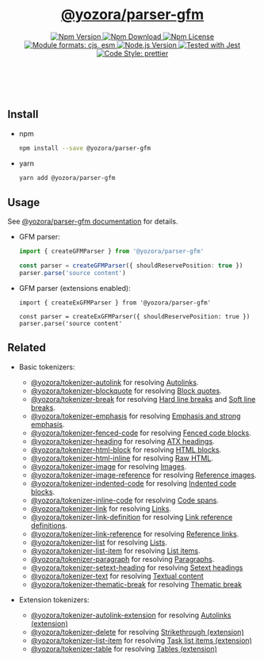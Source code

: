 <header>
  <h1 align="center">
    <a href="https://github.com/guanghechen/yozora/tree/master/packages/parser-gfm#readme">@yozora/parser-gfm</a>
  </h1>
  <div align="center">
    <a href="https://www.npmjs.com/package/@yozora/parser-gfm">
      <img
        alt="Npm Version"
        src="https://img.shields.io/npm/v/@yozora/parser-gfm.svg"
      />
    </a>
    <a href="https://www.npmjs.com/package/@yozora/parser-gfm">
      <img
        alt="Npm Download"
        src="https://img.shields.io/npm/dm/@yozora/parser-gfm.svg"
      />
    </a>
    <a href="https://www.npmjs.com/package/@yozora/parser-gfm">
      <img
        alt="Npm License"
        src="https://img.shields.io/npm/l/@yozora/parser-gfm.svg"
      />
    </a>
    <a href="#install">
      <img
        alt="Module formats: cjs, esm"
        src="https://img.shields.io/badge/module_formats-cjs%2C%20esm-green.svg"
      />
    </a>
    <a href="https://github.com/nodejs/node">
      <img
        alt="Node.js Version"
        src="https://img.shields.io/node/v/@yozora/parser-gfm"
      />
    </a>
    <a href="https://github.com/facebook/jest">
      <img
        alt="Tested with Jest"
        src="https://img.shields.io/badge/tested_with-jest-9c465e.svg"
      />
    </a>
    <a href="https://github.com/prettier/prettier">
      <img
        alt="Code Style: prettier"
        src="https://img.shields.io/badge/code_style-prettier-ff69b4.svg?style=flat-square"
      />
    </a>
  </div>
</header>
<br/>

## Install

* npm

  ```bash
  npm install --save @yozora/parser-gfm
  ```

* yarn

  ```bash
  yarn add @yozora/parser-gfm
  ```

## Usage

See [@yozora/parser-gfm documentation](https://yozora.guanghechen.com/docs/package/parser-gfm) for details.

* GFM parser:

  ```typescript
  import { createGFMParser } from '@yozora/parser-gfm'

  const parser = createGFMParser({ shouldReservePosition: true })
  parser.parse('source content')
  ```

* GFM parser (extensions enabled):


  ```
  import { createExGFMParser } from '@yozora/parser-gfm'

  const parser = createExGFMParser({ shouldReservePosition: true })
  parser.parse('source content'
  ```

## Related

* Basic tokenizers:

  - [@yozora/tokenizer-autolink][] for resolving [Autolinks][autolinks].
  - [@yozora/tokenizer-blockquote][] for resolving [Block quotes][block-quotes].
  - [@yozora/tokenizer-break][] for resolving [Hard line breaks][hard-line-breaks] and [Soft line breaks][soft-line-breaks].
  - [@yozora/tokenizer-emphasis][] for resolving [Emphasis and strong emphasis][emphasis-and-strong-emphasis].
  - [@yozora/tokenizer-fenced-code][] for resolving [Fenced code blocks][fenced-code-blocks].
  - [@yozora/tokenizer-heading][] for resolving [ATX headings][atx-headings].
  - [@yozora/tokenizer-html-block][] for resolving [HTML blocks][html-blocks].
  - [@yozora/tokenizer-html-inline][] for resolving [Raw HTML][raw-html].
  - [@yozora/tokenizer-image][] for resolving [Images][images].
  - [@yozora/tokenizer-image-reference][] for resolving [Reference images][reference-images].
  - [@yozora/tokenizer-indented-code][] for resolving [Indented code blocks][indented-code-blocks].
  - [@yozora/tokenizer-inline-code][] for resolving [Code spans][code-spans].
  - [@yozora/tokenizer-link][] for resolving [Links][links].
  - [@yozora/tokenizer-link-definition][] for resolving [Link reference definitions][link-reference-definitions].
  - [@yozora/tokenizer-link-reference][] for resolving [Reference links][reference-links].
  - [@yozora/tokenizer-list][] for resolving [Lists][lists].
  - [@yozora/tokenizer-list-item][] for resolving [List items][list-items].
  - [@yozora/tokenizer-paragraph][] for resolving [Paragraphs][paragraphs].
  - [@yozora/tokenizer-setext-heading][] for resolving [Setext headings][setext-headings]
  - [@yozora/tokenizer-text][] for resolving [Textual content][textual-content]
  - [@yozora/tokenizer-thematic-break][] for resolving [Thematic break][thematic-break]

* Extension tokenizers:

  - [@yozora/tokenizer-autolink-extension][] for resolving [Autolinks (extension)](#autolinks-extension)
  - [@yozora/tokenizer-delete][] for resolving [Strikethrough (extension)](#strikethrough-extension)
  - [@yozora/tokenizer-list-item][] for resolving [Task list items (extension)](#task-list-items-extension)
  - [@yozora/tokenizer-table][] for resolving [Tables (extension)](#tables-extension)


[dcopage]: https://yozora.guanghechen.com/docs/package/parser-gfm
[homepage]: https://github.com/guanghechen/yozora/tree/master/packages/parser-gfm#readme
[@yozora/tokenizer-autolink]:             https://github.com/guanghechen/yozora/tree/master/tokenizersautolink#readme
[@yozora/tokenizer-autolink-extension]:   https://github.com/guanghechen/yozora/tree/master/tokenizersautolink-extension#readme
[@yozora/tokenizer-blockquote]:           https://github.com/guanghechen/yozora/tree/master/tokenizersblockquote#readme
[@yozora/tokenizer-break]:                https://github.com/guanghechen/yozora/tree/master/tokenizersbreak#readme
[@yozora/tokenizer-delete]:               https://github.com/guanghechen/yozora/tree/master/tokenizersdelete#readme
[@yozora/tokenizer-emphasis]:             https://github.com/guanghechen/yozora/tree/master/tokenizersemphasis#readme
[@yozora/tokenizer-fenced-code]:          https://github.com/guanghechen/yozora/tree/master/tokenizersfenced-code#readme
[@yozora/tokenizer-heading]:              https://github.com/guanghechen/yozora/tree/master/tokenizersheading#readme
[@yozora/tokenizer-html-block]:           https://github.com/guanghechen/yozora/tree/master/tokenizershtml-block#readme
[@yozora/tokenizer-html-inline]:          https://github.com/guanghechen/yozora/tree/master/tokenizershtml-inline#readme
[@yozora/tokenizer-image]:                https://github.com/guanghechen/yozora/tree/master/tokenizersimage#readme
[@yozora/tokenizer-image-reference]:      https://github.com/guanghechen/yozora/tree/master/tokenizersimage-reference#readme
[@yozora/tokenizer-indented-code]:        https://github.com/guanghechen/yozora/tree/master/tokenizersindented-code#readme
[@yozora/tokenizer-inline-code]:          https://github.com/guanghechen/yozora/tree/master/tokenizersinline-code#readme
[@yozora/tokenizer-inline-math]:       https://github.com/guanghechen/yozora/tree/master/tokenizersinline-math#readme
[@yozora/tokenizer-link]:                 https://github.com/guanghechen/yozora/tree/master/tokenizerslink#readme
[@yozora/tokenizer-link-definition]:      https://github.com/guanghechen/yozora/tree/master/tokenizerslink-definition#readme
[@yozora/tokenizer-link-reference]:       https://github.com/guanghechen/yozora/tree/master/tokenizerslink-reference#readme
[@yozora/tokenizer-list]:                 https://github.com/guanghechen/yozora/tree/master/tokenizerslist#readme
[@yozora/tokenizer-list-item]:            https://github.com/guanghechen/yozora/tree/master/tokenizerslist-item#readme
[@yozora/tokenizer-paragraph]:            https://github.com/guanghechen/yozora/tree/master/tokenizersparagraph#readme
[@yozora/tokenizer-setext-heading]:       https://github.com/guanghechen/yozora/tree/master/tokenizerssetext-heading#readme
[@yozora/tokenizer-table]:                https://github.com/guanghechen/yozora/tree/master/tokenizerstable#readme
[@yozora/tokenizer-text]:                 https://github.com/guanghechen/yozora/tree/master/tokenizerstext#readme
[@yozora/tokenizer-thematic-break]:       https://github.com/guanghechen/yozora/tree/master/tokenizersthematic-break#readme

[autolinks]:                      https://yozora.guanghechen.com/docs/package/parser-gfm#autolinks
[block-quotes]:                   https://yozora.guanghechen.com/docs/package/parser-gfm#block-quotes
[hard-line-breaks]:               https://yozora.guanghechen.com/docs/package/parser-gfm#hard-line-breaks
[soft-line-breaks]:               https://yozora.guanghechen.com/docs/package/parser-gfm#soft-line-breaks
[emphasis-and-strong-emphasis]:   https://yozora.guanghechen.com/docs/package/parser-gfm#emphasis-and-strong-emphasis
[fenced-code-blocks]:             https://yozora.guanghechen.com/docs/package/parser-gfm#fenced-code-blocks
[atx-headings]:                   https://yozora.guanghechen.com/docs/package/parser-gfm#atx-headings
[html-blocks]:                    https://yozora.guanghechen.com/docs/package/parser-gfm#html-blocks
[raw-html]:                       https://yozora.guanghechen.com/docs/package/parser-gfm#raw-html
[images]:                         https://yozora.guanghechen.com/docs/package/parser-gfm#images
[reference-images]:               https://yozora.guanghechen.com/docs/package/parser-gfm#reference-images
[indented-code-blocks]:           https://yozora.guanghechen.com/docs/package/parser-gfm#indented-code-blocks
[code-spans]:                     https://yozora.guanghechen.com/docs/package/parser-gfm#code-spans
[links]:                          https://yozora.guanghechen.com/docs/package/parser-gfm#links
[link-reference-definitions]:     https://yozora.guanghechen.com/docs/package/parser-gfm#link-reference-definitions
[reference-links]:                https://yozora.guanghechen.com/docs/package/parser-gfm#reference-links
[lists]:                          https://yozora.guanghechen.com/docs/package/parser-gfm#lists
[list-items]:                     https://yozora.guanghechen.com/docs/package/parser-gfm#list-items
[paragraphs]:                     https://yozora.guanghechen.com/docs/package/parser-gfm#paragraphs
[setext-headings]:                https://yozora.guanghechen.com/docs/package/parser-gfm#setext-headings
[textual-content]:                https://yozora.guanghechen.com/docs/package/parser-gfm#textual-content
[thematic-break]:                 https://yozora.guanghechen.com/docs/package/parser-gfm#thematic-break
[autolinks-extension]:            https://yozora.guanghechen.com/docs/package/parser-gfm#autolinks-extension
[strikethrough-extension]:        https://yozora.guanghechen.com/docs/package/parser-gfm#strikethrough-extension
[task-list-items-extension]:      https://yozora.guanghechen.com/docs/package/parser-gfm#task-list-items-extension
[tables-extension]:               https://yozora.guanghechen.com/docs/package/parser-gfm#tables-extension
